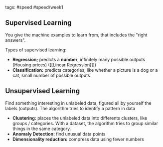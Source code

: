 tags: #speed #speed/week1


## Supervised Learning
You give the machine examples to learn from, that includes the "right answers".

Types of supervised learning:
- **Regression;** predicts a **number**, infinitely many possible outputs (Housing prices)
([[Linear Regression]]])
- **Classification:** predicts categories, like whether a picture is a dog or a cat, small number of possible outputs
## Unsupervised Learning
Find something interesting in unlabeled data, figured all by yourself the labels (outputs). The algorithm tries to identify a pattern in data

- **Clustering:** places the unlabeled data into differents clusters, like groups / categories. With a dataset, the algorithm tries to group similar things in the same category.
- **Anomaly Detection:** find unusual data points
- **Dimensionality reduction:** compress data using fewer numbers
